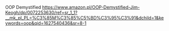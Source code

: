OOP Demystified https://www.amazon.pl/OOP-Demystified-Jim-Keogh/dp/0072253630/ref=sr_1_1?__mk_pl_PL=%C3%85M%C3%85%C5%BD%C3%95%C3%91&dchild=1&keywords=oop&qid=1627540436&sr=8-1
